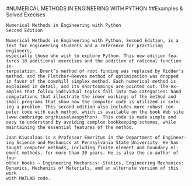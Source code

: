 #NUMERICAL METHODS IN ENGINEERING WITH PYTHON
##Examples & Solved Execises

    Numerical Methods in Engineering with Python
    Second Edition

    Numerical Methods in Engineering with Python, Second Edition, is a
    text for engineering students and a reference for practicing engineers,
    especially those who wish to explore Python. This new edition fea-
    tures 18 additional exercises and the addition of rational function in-
    terpolation. Brent’s method of root finding was replaced by Ridder’s
    method, and the Fletcher–Reeves method of optimization was dropped
    in favor of the downhill simplex method. Each numerical method is
    explained in detail, and its shortcomings are pointed out. The ex-
    amples that follow individual topics fall into two categories: hand
    computations that illustrate the inner workings of the method and
    small programs that show how the computer code is utilized in solv-
    ing a problem. This second edition also includes more robust com-
    puter code with each method, which is available on the book Web site
    (www.cambridge.org/kiusalaaspython). This code is made simple and
    easy to understand by avoiding complex bookkeeping schemes, while
    maintaining the essential features of the method.

    Jaan Kiusalaas is a Professor Emeritus in the Department of Engineer-
    ing Science and Mechanics at Pennsylvania State University. He has
    taught computer methods, including finite element and boundary el-
    ement methods, for more than 30 years. He is also the co-author of four
    other books – Engineering Mechanics: Statics, Engineering Mechanics:
    Dynamics, Mechanics of Materials, and an alternate version of this work
    with MATLAB code.
